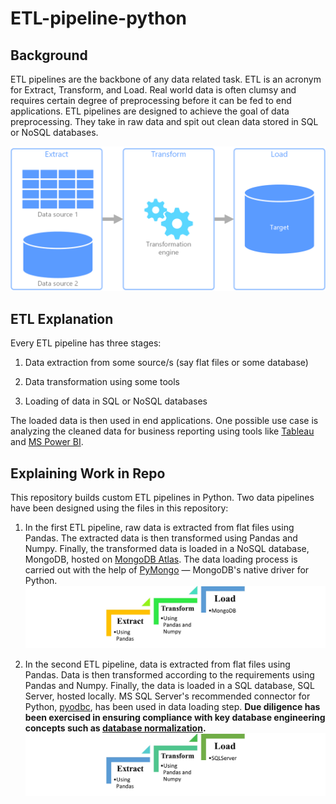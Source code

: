 # ETL-pipeline-python

## Background

ETL pipelines are the backbone of any data related task. ETL is an acronym for Extract, Transform, and Load. Real world data is often clumsy and requires certain degree of preprocessing before it can be fed to end applications. ETL pipelines are designed to achieve the goal of data preprocessing. They take in raw data and spit out clean data stored in SQL or NoSQL databases.

![Screenshot](etl.png)

## ETL Explanation

Every ETL pipeline has three stages:

1. Data extraction from some source/s (say flat files or some database)

2. Data transformation using some tools

3. Loading of data in SQL or NoSQL databases

The loaded data is then used in end applications. One possible use case is analyzing the cleaned data for business reporting using tools like [Tableau](https://www.tableau.com/) and [MS Power BI](https://powerbi.microsoft.com/).

## Explaining Work in Repo

This repository builds custom ETL pipelines in Python. Two data pipelines have been designed using the files in this repository:

1. In the first ETL pipeline, raw data is extracted from flat files using Pandas. The extracted data is then transformed using Pandas and Numpy. Finally, the transformed data is loaded in a NoSQL database, MongoDB, hosted on [MongoDB Atlas](https://www.mongodb.com/atlas/database). The data loading process is carried out with the help of [PyMongo](https://pymongo.readthedocs.io/en/stable/) — MongoDB's native driver for Python.
![Screenshot](etl_mongo.jpg)

2. In the second ETL pipeline, data is extracted from flat files using Pandas. Data is then transformed according to the requirements using Pandas and Numpy. Finally, the data is loaded in a SQL database, SQL Server, hosted locally. MS SQL Server's recommended connector for Python, [pyodbc](https://pypi.org/project/pyodbc/), has been used in data loading step. **Due diligence has been exercised in ensuring compliance with key database engineering concepts such as [database normalization](https://docs.microsoft.com/en-us/office/troubleshoot/access/database-normalization-description).**
![Screenshot](etl_sqlserver.jpg)
